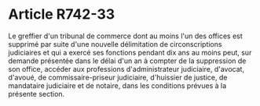 # Article R742-33

Le greffier d'un tribunal de commerce dont au moins l'un des offices est supprimé par suite d'une nouvelle délimitation de circonscriptions judiciaires et qui a exercé ses fonctions pendant dix ans au moins peut, sur demande présentée dans le délai d'un an à compter de la suppression de son office, accéder aux professions d'administrateur judiciaire, d'avocat, d'avoué, de commissaire-priseur judiciaire, d'huissier de justice, de mandataire judiciaire et de notaire, dans les conditions prévues à la présente section.